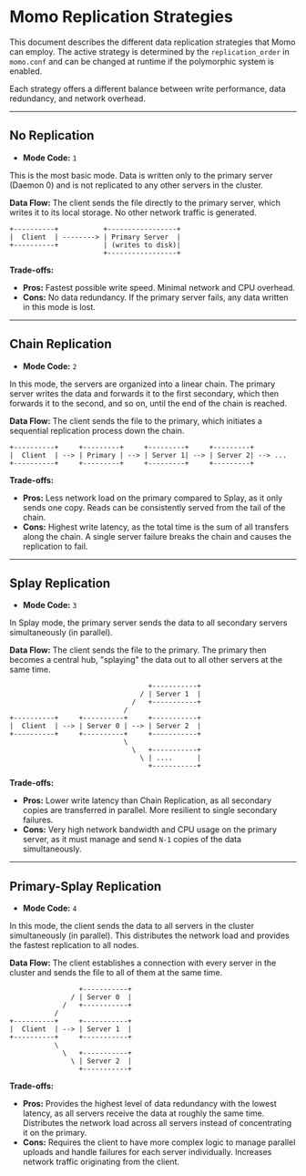 # Momo Replication Strategies

This document describes the different data replication strategies that Momo can employ. The active strategy is determined by the `replication_order` in `momo.conf` and can be changed at runtime if the polymorphic system is enabled.

Each strategy offers a different balance between write performance, data redundancy, and network overhead.

---

## No Replication

-   **Mode Code:** `1`

This is the most basic mode. Data is written only to the primary server (Daemon 0) and is not replicated to any other servers in the cluster.

**Data Flow:**
The client sends the file directly to the primary server, which writes it to its local storage. No other network traffic is generated.

```
+----------+           +-----------------+
|  Client  | --------> | Primary Server  |
+----------+           | (writes to disk)| 
                       +-----------------+
```

**Trade-offs:**
-   **Pros:** Fastest possible write speed. Minimal network and CPU overhead.
-   **Cons:** No data redundancy. If the primary server fails, any data written in this mode is lost.

---

## Chain Replication

-   **Mode Code:** `2`

In this mode, the servers are organized into a linear chain. The primary server writes the data and forwards it to the first secondary, which then forwards it to the second, and so on, until the end of the chain is reached.

**Data Flow:**
The client sends the file to the primary, which initiates a sequential replication process down the chain.

```
+----------+     +---------+     +---------+     +---------+
|  Client  | --> | Primary | --> | Server 1| --> | Server 2| --> ...
+----------+     +---------+     +---------+     +---------+
```

**Trade-offs:**
-   **Pros:** Less network load on the primary compared to Splay, as it only sends one copy. Reads can be consistently served from the tail of the chain.
-   **Cons:** Highest write latency, as the total time is the sum of all transfers along the chain. A single server failure breaks the chain and causes the replication to fail.

---

## Splay Replication

-   **Mode Code:** `3`

In Splay mode, the primary server sends the data to all secondary servers simultaneously (in parallel).

**Data Flow:**
The client sends the file to the primary. The primary then becomes a central hub, "splaying" the data out to all other servers at the same time.

```
                                  +-----------+
                                / | Server 1  |
                              /   +-----------+
                            /
+----------+     +----------+     +-----------+
|  Client  | --> | Server 0 | --> | Server 2  |
+----------+     +----------+     +-----------+
                            \
                              \   +-----------+
                                \ | ....      |
                                  +-----------+
```

**Trade-offs:**
-   **Pros:** Lower write latency than Chain Replication, as all secondary copies are transferred in parallel. More resilient to single secondary failures.
-   **Cons:** Very high network bandwidth and CPU usage on the primary server, as it must manage and send `N-1` copies of the data simultaneously.

---

## Primary-Splay Replication

-   **Mode Code:** `4`

In this mode, the client sends the data to all servers in the cluster simultaneously (in parallel). This distributes the network load and provides the fastest replication to all nodes.

**Data Flow:**
The client establishes a connection with every server in the cluster and sends the file to all of them at the same time.

```
                 +-----------+
               / | Server 0  |
             /   +-----------+
           /
+----------+     +-----------+
|  Client  | --> | Server 1  |
+----------+     +-----------+
           \ 
             \   +-----------+
               \ | Server 2  |
                 +-----------+
```

**Trade-offs:**
-   **Pros:** Provides the highest level of data redundancy with the lowest latency, as all servers receive the data at roughly the same time. Distributes the network load across all servers instead of concentrating it on the primary.
-   **Cons:** Requires the client to have more complex logic to manage parallel uploads and handle failures for each server individually. Increases network traffic originating from the client.

